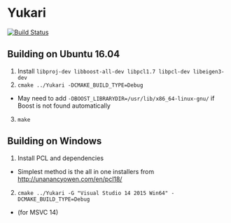 # Yukari

[![Build Status](https://travis-ci.com/DanNixon/Yukari.svg?token=hEeXj1er91qf6vBmhf9x&branch=master)](https://travis-ci.com/DanNixon/Yukari)

## Building on Ubuntu 16.04

1. Install `libproj-dev libboost-all-dev libpcl1.7 libpcl-dev libeigen3-dev`
2. `cmake ../Yukari -DCMAKE_BUILD_TYPE=Debug`
  - May need to add `-DBOOST_LIBRARYDIR=/usr/lib/x86_64-linux-gnu/` if Boost is
    not found automatically
3. `make`

## Building on Windows

1. Install PCL and dependencies
  - Simplest method is the all in one installers from
    http://unanancyowen.com/en/pcl18/
2. `cmake ../Yukari -G "Visual Studio 14 2015 Win64" -DCMAKE_BUILD_TYPE=Debug`
  - (for MSVC 14)
